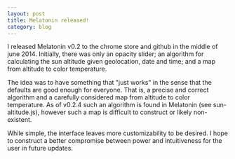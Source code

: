 ```yaml
---
layout: post
title: Melatonin released!
category: blog
---
```


I released Melatonin v0.2 to the chrome store and github in the middle of june 2014. Initially, there was only an opacity slider; an algorithm for calculating the sun altitude given geolocation, date and time; and a map from altitude to color temperature.

The idea was to have something that "just works" in the sense that the defaults are good enough for everyone. That is, a precise and correct algorithm and a carefully considered map from altitude to color temperature. As of v0.2.4 such an algorithm is found in Melatonin (see sun-altitude.js), however such a map is difficult to construct or likely non-existent.

While simple, the interface leaves more customizability to be desired. I hope to construct a better compromise between power and intuitiveness for the user in future updates. 
